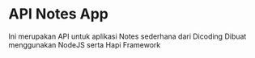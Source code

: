 # API Notes App
Ini merupakan API untuk aplikasi Notes sederhana dari Dicoding
Dibuat menggunakan NodeJS serta Hapi Framework
